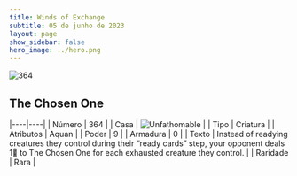 ```yaml
---
title: Winds of Exchange
subtitle: 05 de junho de 2023
layout: page
show_sidebar: false
hero_image: ../hero.png
---
```


![364](https://mastervault-storage-prod.s3.amazonaws.com/media/card_front/en/600_364_e84ddf6d2bc2_en.png)


## The Chosen One

|----|----|
| Número | 364 |
| Casa | ![Unfathomable](https://archonarcana.com/images/thumb/1/10/Unfathomable.png/22px-Unfathomable.png "Abissais") |
| Tipo | Criatura |
| Atributos | Aquan |
| Poder | 9 |
| Armadura | 0 |
| Texto | Instead of readying creatures they control during their “ready cards” step, your opponent deals 1 to The Chosen One for each exhausted creature they control. |
| Raridade | Rara |
